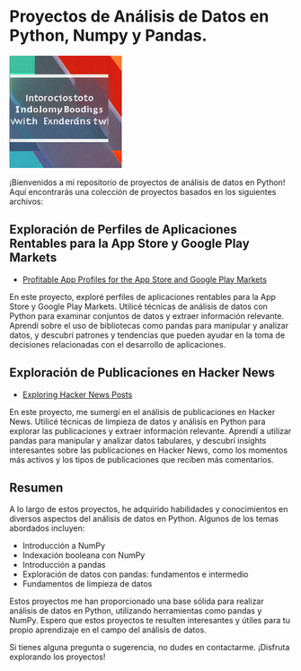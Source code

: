 # Proyectos de Análisis de Datos en Python, Numpy y Pandas.

<img src="READ.jpeg" alt="READ" style="width:200px;"/>



¡Bienvenidos a mi repositorio de proyectos de análisis de datos en Python! Aquí encontrarás una colección de proyectos basados en los siguientes archivos:

## Exploración de Perfiles de Aplicaciones Rentables para la App Store y Google Play Markets

- [Profitable App Profiles for the App Store and Google Play Markets](https://github.com/albertjimrod/data-projects/blob/main/01%20Python/00-Profitable%20App%20Profiles%20for%20the%20App%20Store%20and%20Google%20Play%20Markets/Profitable%20App%20Profiles%20For%20The%20App%20Store%20And%20Google%20Play%20Markets.ipynb)

En este proyecto, exploré perfiles de aplicaciones rentables para la App Store y Google Play Markets. Utilicé técnicas de análisis de datos con Python para examinar conjuntos de datos y extraer información relevante. Aprendí sobre el uso de bibliotecas como pandas para manipular y analizar datos, y descubrí patrones y tendencias que pueden ayudar en la toma de decisiones relacionadas con el desarrollo de aplicaciones.

## Exploración de Publicaciones en Hacker News

- [Exploring Hacker News Posts](https://github.com/albertjimrod/data-projects/blob/main/01%20Python/01-Exploring%20Hacker%20News%20Posts/Exploring%20Hacker%20News%20Post_DQ_finish.ipynb)

En este proyecto, me sumergí en el análisis de publicaciones en Hacker News. Utilicé técnicas de limpieza de datos y análisis en Python para explorar las publicaciones y extraer información relevante. Aprendí a utilizar pandas para manipular y analizar datos tabulares, y descubrí insights interesantes sobre las publicaciones en Hacker News, como los momentos más activos y los tipos de publicaciones que reciben más comentarios.

## Resumen

A lo largo de estos proyectos, he adquirido habilidades y conocimientos en diversos aspectos del análisis de datos en Python. Algunos de los temas abordados incluyen:

- Introducción a NumPy
- Indexación booleana con NumPy
- Introducción a pandas
- Exploración de datos con pandas: fundamentos e intermedio
- Fundamentos de limpieza de datos

Estos proyectos me han proporcionado una base sólida para realizar análisis de datos en Python, utilizando herramientas como pandas y NumPy. Espero que estos proyectos te resulten interesantes y útiles para tu propio aprendizaje en el campo del análisis de datos.

Si tienes alguna pregunta o sugerencia, no dudes en contactarme. ¡Disfruta explorando los proyectos!

